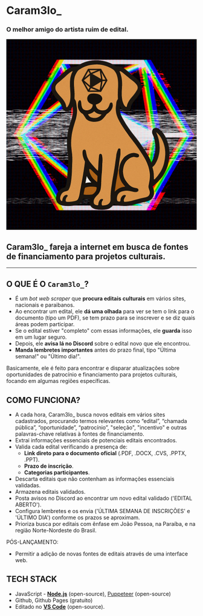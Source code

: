 # Caram3lo_
### O melhor amigo do artista ruim de edital.
![Caram3loV1](/assets/caramelov1.png)
## Caram3lo_ fareja a internet em busca de fontes de financiamento para projetos culturais.

- - -

## **O QUE É O** `Caram3lo_`**?**

- É um *bot web scraper* que **procura editais culturais** em vários sites, nacionais e paraibanos.
- Ao encontrar um edital, ele **dá uma olhada** para ver se tem o link para o documento (tipo um PDF), se tem prazo para se inscrever e se diz quais áreas podem participar.
- Se o edital estiver "completo" com essas informações, ele **guarda** isso em um lugar seguro.
- Depois, ele **avisa lá no Discord** sobre o edital novo que ele encontrou.
- **Manda lembretes importantes** antes do prazo final, tipo "Última semana!" ou "Último dia!".

Basicamente, ele é feito para encontrar e disparar atualizações sobre oportunidades de patrocínio e financiamento para projetos culturais, focando em algumas regiões específicas.

## COMO FUNCIONA?

- A cada hora, Caram3lo_ busca novos editais em vários sites cadastrados, procurando termos relevantes como “edital”, “chamada pública”, “oportunidade”, “patrocínio”, "seleção", "incentivo" e outras palavras-chave relativas à fontes de financiamento.
- Extrai informações essenciais de potenciais editais encontrados.
- Valida cada edital verificando a presença de:
    - **Link direto para o documento oficial** (.PDF, .DOCX, .CVS, .PPTX, .PPT).
    - **Prazo de inscrição**.
    - **Categorias participantes**.
- Descarta editais que não contenham as informações essenciais validadas.
- Armazena editais validados.
- Posta avisos no Discord ao encontrar um novo edital validado ('EDITAL ABERTO').
- Configura lembretes e os envia ('ÚLTIMA SEMANA DE INSCRIÇÕES' e 'ÚLTIMO DIA') conforme os prazos se aproximam.
- Prioriza busca por editais com ênfase em João Pessoa, na Paraíba, e na região Norte-Nordeste do Brasil.

PÓS-LANÇAMENTO:
- Permitir a adição de novas fontes de editais através de uma interface web.

## TECH STACK

- JavaScript - [**Node.js**](https://nodejs.org/pt) (open-source), [Puppeteer](https://pptr.dev/) (open-source)
- Github, Github Pages (gratuito)
- Editado no [**VS Code**](https://code.visualstudio.com/) (open-source).
